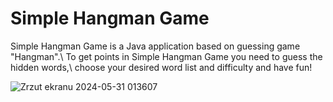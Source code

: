 # Simple Hangman Game
Simple Hangman Game is a Java application based on guessing game "Hangman".\\
To get points in Simple Hangman Game you need to guess the hidden words,\\
choose your desired word list and difficulty and have fun!

![Zrzut ekranu 2024-05-31 013607](https://github.com/jamez7/pp-lab-Hangman/assets/104445999/d8476590-996f-45db-ae26-2408b2487e3f)

